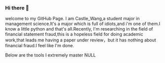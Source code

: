 ### Hi there 👋

<!--
**CufeCastle/CufeCastle** is a ✨ _special_ ✨ repository because its `README.md` (this file) appears on your GitHub profile.

Here are some ideas to get you started:

- 🔭 I’m currently working on ...
- 🌱 I’m currently learning ...
- 👯 I’m looking to collaborate on ...
- 🤔 I’m looking for help with ...
- 💬 Ask me about ...
- 📫 How to reach me: ...
- 😄 Pronouns: ...
- ⚡ Fun fact: ...
-->
welcome to my GitHub Page. I am Castle_Wang,a student major in management science.It's a major which is full of idiots,and i'm one of them.I know a little python and that's all.Recently, I'm researching in the field of financial statement fraud,this is a hopeless field for doing academic work,that leads me having a paper under review，but it has nothing about financial fraud.I feel like I'm done.

Below are the tools I extremely master
NULL


